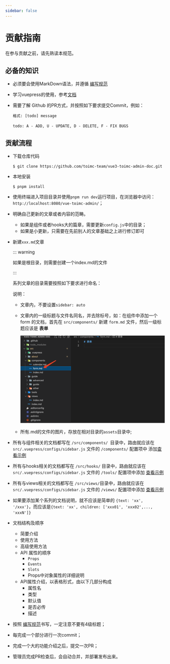 ```yaml
---
sidebar: false
---
```


# 贡献指南

在参与贡献之前，请先熟读本规范。


## 必备的知识

- 必须要会使用MarkDown语法，并遵循 [编写规范](./standard)

- 学习vuepress的使用，参考[文档](https://v2.vuepress.vuejs.org/zh/)

- 需要了解 Github 的PR方式，并按照如下要求提交Commit，例如：

  ``` 
  格式: [todo] message
  
  todo: A - ADD, U - UPDATE, D - DELETE, F - FIX BUGS
  ```



## 贡献流程

- 下载仓库代码
  ```shell
  $ git clone https://github.com/toimc-team/vue3-toimc-admin-doc.git
  ```
  
- 本地安装
  ```shell
  $ pnpm install
  ```
  
- 使用终端进入项目目录并使用`pnpm run dev`运行项目，在浏览器中访问：`http://localhost:8080/vue-toimc-admin/`；

- 明确自己更新的文章或者内容的范畴。

  - 如果是组件或者hooks大的篇章，需要更新`config.js`中的目录；
  - 如果是小更新，只需要在先前别人的文章基础之上进行修订即可

- 新建`xxx.md`文章

  ::: warning

  如果是根目录，则需要创建一个index.md的文件

  :::

  系列文章的目录需要按照如下要求进行命名：

  

  说明：

  - 文章内，不要设置`sidebar: auto`

  - 文章内的一级标题与文件名同名，并去除标号，如：在组件中添加一个 form 的文档，首先在 `src/components/` 新建 `form.md` 文件，然后一级标题应该是 **表单**

    ![image-20220429214103681](assets/image-20220429214103681.png)

  - 所有.md的文件的图片，存放在相对目录的`assets`目录中;

- 所有与组件相关的文档都写在 `/src/components/ `目录中，路由就应该在 `src/.vuepress/configs/sidebar.js` 文件的 `/components/` 配置项中  添加[查看示例](https://github.com/toimc-team/vue3-toimc-admin-doc/blob/main/src/.vuepress/configs/sidebar.js)

- 所有与hooks相关的文档都写在 `/src/hooks/` 目录中，路由就应该在 `src/.vuepress/configs/sidebar.js` 文件的 `/tools/` 配置项中添加  [查看示例](https://github.com/toimc-team/vue3-toimc-admin-doc/blob/main/src/.vuepress/configs/sidebar.js)

- 所有与views相关的文档都写在 `/src/views/`目录中，路由就应该在 `src/.vuepress/configs/sidebar.js` 文件的 `/views/` 配置项中添加 [查看示例](https://github.com/toimc-team/vue3-toimc-admin-doc/blob/main/src/.vuepress/configs/sidebar.js)

- 如果要添加某个系列的文档说明，就不应该是简单的 `{text: 'xx', '/xxx'}`，而应该是`{text: 'xx', children: ['xxx01', 'xxx02',..., 'xxxN']}`

- 文档结构及顺序

  - 简要介绍
  - 使用方法
  - 高级使用方法
  - API 属性的顺序
    - `Props`
    - `Events`
    - `Slots`
    - Props中对象属性的详细说明
  - API属性介绍，以表格形式，由以下几部分构成
    - 属性名
    - 类型
    - 默认值
    - 是否必传
    - 描述

- 按照 [编写规范](./standard)书写，一定注意不要有4级标题；

- 每完成一个部分进行一次commit；

- 完成一个大的功能介绍之后，提交一次PR；

- 管理员完成PR检查后，会自动合并，并部署发布出来。

